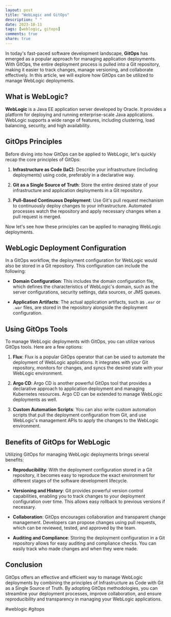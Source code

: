 ```yaml
---
layout: post
title: "WebLogic and GitOps"
description: " "
date: 2023-10-11
tags: [weblogic, gitops]
comments: true
share: true
---
```


In today's fast-paced software development landscape, **GitOps** has emerged as a popular approach for managing application deployments. With GitOps, the entire deployment process is pulled into a Git repository, making it easier to track changes, manage versioning, and collaborate effectively. In this article, we will explore how GitOps can be utilized to manage WebLogic deployments.

## What is WebLogic?

**WebLogic** is a Java EE application server developed by Oracle. It provides a platform for deploying and running enterprise-scale Java applications. WebLogic supports a wide range of features, including clustering, load balancing, security, and high availability.

## GitOps Principles

Before diving into how GitOps can be applied to WebLogic, let's quickly recap the core principles of GitOps:

1. **Infrastructure as Code (IaC)**: Describe your infrastructure (including deployments) using code, preferably in a declarative way.

2. **Git as a Single Source of Truth**: Store the entire desired state of your infrastructure and application deployments in a Git repository.

3. **Pull-Based Continuous Deployment**: Use Git's pull request mechanism to continuously deploy changes to your infrastructure. Automated processes watch the repository and apply necessary changes when a pull request is merged.

Now let's see how these principles can be applied to managing WebLogic deployments.

## WebLogic Deployment Configuration

In a GitOps workflow, the deployment configuration for WebLogic would also be stored in a Git repository. This configuration can include the following:

- **Domain Configuration**: This includes the domain configuration file, which defines the characteristics of WebLogic's domain, such as the server configurations, security settings, data sources, or JMS queues.

- **Application Artifacts**: The actual application artifacts, such as `.ear` or `.war` files, are stored in the repository alongside the deployment configuration.

## Using GitOps Tools

To manage WebLogic deployments with GitOps, you can utilize various GitOps tools. Here are a few options:

1. **Flux**: Flux is a popular GitOps operator that can be used to automate the deployment of WebLogic applications. It integrates with your Git repository, monitors for changes, and syncs the desired state with your WebLogic environment.

2. **Argo CD**: Argo CD is another powerful GitOps tool that provides a declarative approach to application deployment and managing Kubernetes resources. Argo CD can be extended to manage WebLogic deployments as well.

3. **Custom Automation Scripts**: You can also write custom automation scripts that pull the deployment configuration from Git, and use WebLogic's management APIs to apply the changes to the WebLogic environment.

## Benefits of GitOps for WebLogic

Utilizing GitOps for managing WebLogic deployments brings several benefits:

- **Reproducibility**: With the deployment configuration stored in a Git repository, it becomes easy to reproduce the exact environment for different stages of the software development lifecycle.

- **Versioning and History**: Git provides powerful version control capabilities, enabling you to track changes to your deployment configuration over time. This allows easy rollback to previous versions if necessary.

- **Collaboration**: GitOps encourages collaboration and transparent change management. Developers can propose changes using pull requests, which can be reviewed, tested, and approved by the team.

- **Auditing and Compliance**: Storing the deployment configuration in a Git repository allows for easy auditing and compliance checks. You can easily track who made changes and when they were made.

## Conclusion

GitOps offers an effective and efficient way to manage WebLogic deployments by combining the principles of Infrastructure as Code with Git as a Single Source of Truth. By adopting GitOps methodologies, you can streamline your deployment processes, improve collaboration, and ensure reproducibility and transparency in managing your WebLogic applications.

#weblogic #gitops